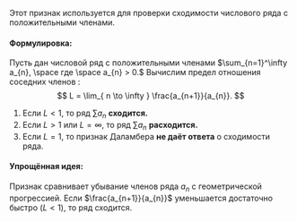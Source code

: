 Этот признак используется для проверки сходимости числового ряда с положительными членами.

#### Формулировка:

Пусть дан числовой ряд с положительными членами $\sum_{n=1}^\infty a_{n}, \space где \space a_{n} > 0.$ Вычислим предел отношения соседних членов $:$
$$
L = \lim_{ n \to \infty } \frac{a_{n+1}}{a_{n}}.
$$
1. Если $L < 1$, то ряд $\sum a_{n}$ **сходится.**
2. Если $L > 1$ или $L = \infty$, то ряд $\sum a_{n}$ **расходится.**
3. Если $L = 1$, то признак Даламбера **не даёт ответа** о сходимости ряда.

#### Упрощённая идея:

Признак сравнивает убывание членов ряда $a_{n}$ с геометрической прогрессией. Если $\frac{a_{n+1}}{a_{n}}$ уменьшается достаточно быстро ($L < 1$), то ряд сходится.
